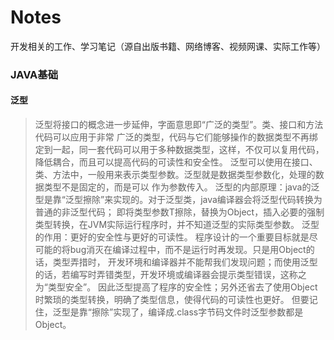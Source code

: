 # Notes
开发相关的工作、学习笔记（源自出版书籍、网络博客、视频网课、实际工作等）

### JAVA基础

#### 泛型
> 泛型将接口的概念进一步延伸，字面意思即“广泛的类型”。类、接口和方法代码可以应用于非常
广泛的类型，代码与它们能够操作的数据类型不再绑定到一起，同一套代码可以用于多种数据类型，这样，不仅可以复用代码，
降低耦合，而且可以提高代码的可读性和安全性。
> 泛型可以使用在接口、类、方法中，一般用<T>来表示类型参数。泛型就是数据类型参数化，处理的数据类型不是固定的，而是可以
作为参数传入。
> 泛型的内部原理：java的泛型是靠“泛型擦除”来实现的。对于泛型类，java编译器会将泛型代码转换为普通的非泛型代码；
即将类型参数T擦除，替换为Object，插入必要的强制类型转换，在JVM实际运行程序时，并不知道泛型的实际类型参数。
> 泛型的作用：更好的安全性与更好的可读性。
程序设计的一个重要目标就是尽可能的将bug消灭在编译过程中，而不是运行时再发现。只是用Object的话，类型弄措时，
开发环境和编译器并不能帮我们发现问题；而使用泛型的话，若编写时弄错类型，开发环境或编译器会提示类型错误，这称之为“类型安全”。
因此泛型提高了程序的安全性；另外还省去了使用Object时繁琐的类型转换，明确了类型信息，使得代码的可读性也更好。
> 但要记住，泛型是靠“擦除”实现了，编译成.class字节码文件时泛型参数都是Object。
